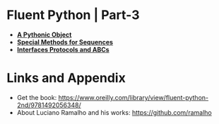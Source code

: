 # Fluent Python | Part-3


* **[A Pythonic Object](https://github.com/nihathalici/Fluent-Python/tree/main/PART-03/CHPT-11-A-Pythonic-Object)**
* **[Special Methods for Sequences](https://github.com/nihathalici/Fluent-Python/tree/main/PART-03/CHPT-12-Special-Methods-for-Sequences)**
* **[Interfaces Protocols and ABCs](https://github.com/nihathalici/Fluent-Python/tree/main/PART-03/CHPT-13-Interfaces-Protocols-and-ABCs)**



Links and Appendix
========================================================

- Get the book: https://www.oreilly.com/library/view/fluent-python-2nd/9781492056348/
- About Luciano Ramalho and his works: https://github.com/ramalho
